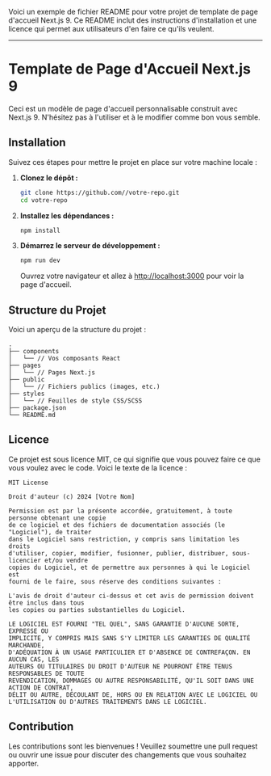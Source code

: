 Voici un exemple de fichier README pour votre projet de template de page d'accueil Next.js 9. Ce README inclut des instructions d'installation et une licence qui permet aux utilisateurs d'en faire ce qu'ils veulent.

---

# Template de Page d'Accueil Next.js 9

Ceci est un modèle de page d'accueil personnalisable construit avec Next.js 9. N'hésitez pas à l'utiliser et à le modifier comme bon vous semble.

## Installation

Suivez ces étapes pour mettre le projet en place sur votre machine locale :

1. **Clonez le dépôt :**

   ```bash
   git clone https://github.com//votre-repo.git
   cd votre-repo
   ```

2. **Installez les dépendances :**

   ```bash
   npm install
   ```

3. **Démarrez le serveur de développement :**

   ```bash
   npm run dev
   ```

   Ouvrez votre navigateur et allez à [http://localhost:3000](http://localhost:3000) pour voir la page d'accueil.

## Structure du Projet

Voici un aperçu de la structure du projet :

```
.
├── components
│   └── // Vos composants React
├── pages
│   └── // Pages Next.js
├── public
│   └── // Fichiers publics (images, etc.)
├── styles
│   └── // Feuilles de style CSS/SCSS
├── package.json
└── README.md
```

## Licence

Ce projet est sous licence MIT, ce qui signifie que vous pouvez faire ce que vous voulez avec le code. Voici le texte de la licence :

```
MIT License

Droit d'auteur (c) 2024 [Votre Nom]

Permission est par la présente accordée, gratuitement, à toute personne obtenant une copie
de ce logiciel et des fichiers de documentation associés (le "Logiciel"), de traiter
dans le Logiciel sans restriction, y compris sans limitation les droits
d'utiliser, copier, modifier, fusionner, publier, distribuer, sous-licencier et/ou vendre
copies du Logiciel, et de permettre aux personnes à qui le Logiciel est
fourni de le faire, sous réserve des conditions suivantes :

L'avis de droit d'auteur ci-dessus et cet avis de permission doivent être inclus dans tous
les copies ou parties substantielles du Logiciel.

LE LOGICIEL EST FOURNI "TEL QUEL", SANS GARANTIE D'AUCUNE SORTE, EXPRESSE OU
IMPLICITE, Y COMPRIS MAIS SANS S'Y LIMITER LES GARANTIES DE QUALITÉ MARCHANDE,
D'ADÉQUATION À UN USAGE PARTICULIER ET D'ABSENCE DE CONTREFAÇON. EN AUCUN CAS, LES
AUTEURS OU TITULAIRES DU DROIT D'AUTEUR NE POURRONT ÊTRE TENUS RESPONSABLES DE TOUTE
REVENDICATION, DOMMAGES OU AUTRE RESPONSABILITÉ, QU'IL SOIT DANS UNE ACTION DE CONTRAT,
DÉLIT OU AUTRE, DÉCOULANT DE, HORS OU EN RELATION AVEC LE LOGICIEL OU
L'UTILISATION OU D'AUTRES TRAITEMENTS DANS LE LOGICIEL.
```

## Contribution

Les contributions sont les bienvenues ! Veuillez soumettre une pull request ou ouvrir une issue pour discuter des changements que vous souhaitez apporter.
